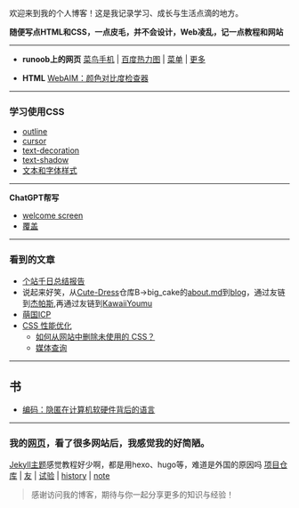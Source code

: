 
欢迎来到我的个人博客！这是我记录学习、成长与生活点滴的地方。

**随便写点HTML和CSS，一点皮毛，并不会设计，Web凌乱，记一点教程和网站**

---
- **runoob上的网页**
[菜鸟手机](xuao/src/HTML/phone) | [百度热力图](src/HTML/map) | [菜单](src/HTML/menu) | [更多](https://www.jyshare.com/examples/)

- **HTML**
[WebAIM：颜色对比度检查器](https://webaim.org/resources/contrastchecker/)

---
### 学习使用CSS
- [outline](https://developer.mozilla.org/zh-CN/docs/Web/CSS/outline)
- [cursor](https://developer.mozilla.org/zh-CN/docs/Web/CSS/cursor)
- [text-decoration](https://developer.mozilla.org/zh-CN/docs/Web/CSS/text-decoration)
- [text-shadow](https://developer.mozilla.org/zh-CN/docs/Web/CSS/text-shadow)
- [文本和字体样式](https://developer.mozilla.org/zh-CN/docs/Learn_web_development/Core/Text_styling/Fundamentals#%E7%BD%91%E9%A1%B5%E5%AE%89%E5%85%A8%E5%AD%97%E4%BD%93)

---
**ChatGPT帮写**
- [welcome screen](src/HTML/chatgpt)
- [覆盖](src/HTML/bookf)

---
### 看到的文章
- [个站千日总结报告](https://blog.konpaku.cn/Something-Else/%E7%AB%99%E7%82%B9%E5%8D%83%E6%97%A5%E6%8A%A5%E5%91%8A/)
- 说起来好笑，从[Cute-Dress](https://github.com/Cute-Dress/Dress)仓库B->big_cake的[about.md](https://github.com/Cute-Dress/Dress/blob/master/B/Big_Cake/about.md)到[blog](https://www.lihaoyu.cn/)，通过友链到[杰帕斯](https://japerz.com/),再通过友链到[KawaiiYoumu](https://blog.konpaku.cn/)
- [萌国ICP](https://icp.gov.moe/aboutus.php)
- [CSS 性能优化](https://developer.mozilla.org/zh-CN/docs/Learn_web_development/Extensions/Performance/CSS)
  - [如何从网站中删除未使用的 CSS？](https://css-tricks.com/how-do-you-remove-unused-css-from-a-site/)
  - [媒体查询](https://developer.mozilla.org/zh-CN/docs/Web/CSS/CSS_media_queries/Using_media_queries)

---
## 书
- [编码：隐匿在计算机软硬件背后的语言](https://weread.qq.com/web/bookDetail/64e32bf071fd5a9164ece6b)

---
### 我的[网页](re0)，看了很多网站后，我感觉我的好简陋。
[Jekyll主题](https://github.com/jekyll/jekyll/wiki/sites)感觉教程好少啊，都是用hexo、hugo等，难道是外国的原因吗
[项目仓库](https://github.com/aozijx/xuao1) | [友](assistance/yang) | [试验](src/markdown/test) | [history](src/markdown/history) | [note](src/markdown/diary)

> 感谢访问我的博客，期待与你一起分享更多的知识与经验！